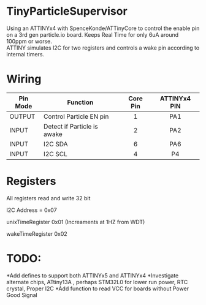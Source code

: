 # TinyParticleSupervisor
Using an ATTINYx4 with SpenceKonde/ATTinyCore to control the enable pin on a 3rd gen particle.io board.
Keeps Real Time for only 6uA around 100ppm or worse.  
ATTINY simulates I2C for two registers and controls a wake pin according to internal timers. 


# Wiring
| Pin Mode      | Function                    | Core Pin | ATTINYx4 PIN  |
| ------------- | -------------               | :--------: | :------------: |
| OUTPUT        | Control Particle EN pin     |    1     | PA1           |
| INPUT         | Detect if Particle is awake |    2     | PA2           |
| INPUT         | I2C SDA                     |    6     | PA6           |
| INPUT         | I2C SCL                     |    4     | P4           |

# Registers
All registers read and write 32 bit

I2C Address = 0x07

unixTimeRegister 0x01 (Increaments at 1HZ from WDT)

wakeTimeRegister 0x02

# TODO:
*Add defines to support both ATTINYx5 and ATTINYx4
*Investigate alternate chips, ATtiny13A , perhaps STM32L0 for lower run power, RTC crystal, Proper I2C
*Add function to read VCC for boards without Power Good Signal
